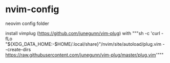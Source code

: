 # nvim-config
neovim config folder

install vimplug (https://github.com/junegunn/vim-plug) with
"""sh -c 'curl -fLo "${XDG_DATA_HOME:-$HOME/.local/share}"/nvim/site/autoload/plug.vim --create-dirs \
       https://raw.githubusercontent.com/junegunn/vim-plug/master/plug.vim'"""
       
